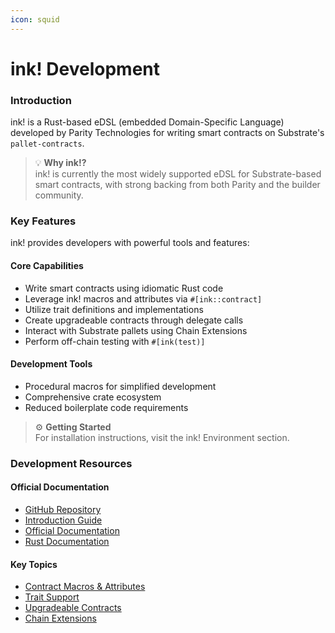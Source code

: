 ```yaml
---
icon: squid
---
```


# ink! Development

### Introduction

ink! is a Rust-based eDSL (embedded Domain-Specific Language) developed by Parity Technologies for writing smart contracts on Substrate's `pallet-contracts`.

> 💡 **Why ink!?**\
> ink! is currently the most widely supported eDSL for Substrate-based smart contracts, with strong backing from both Parity and the builder community.

### Key Features

ink! provides developers with powerful tools and features:

#### Core Capabilities

* Write smart contracts using idiomatic Rust code
* Leverage ink! macros and attributes via `#[ink::contract]`
* Utilize trait definitions and implementations
* Create upgradeable contracts through delegate calls
* Interact with Substrate pallets using Chain Extensions
* Perform off-chain testing with `#[ink(test)]`

#### Development Tools

* Procedural macros for simplified development
* Comprehensive crate ecosystem
* Reduced boilerplate code requirements

> ⚙️ **Getting Started**\
> For installation instructions, visit the ink! Environment section.

### Development Resources

#### Official Documentation

* [GitHub Repository](https://github.com/paritytech/ink)
* [Introduction Guide](https://paritytech.github.io/ink/)
* [Official Documentation](https://use.ink/)
* [Rust Documentation](https://docs.rs/ink/4.0.0-rc/ink/index.html)

#### Key Topics

* [Contract Macros & Attributes](https://use.ink/macros-attributes/contract)
* [Trait Support](https://use.ink/3.x/basics/trait-definitions)
* [Upgradeable Contracts](https://use.ink/3.x/basics/upgradeable-contracts)
* [Chain Extensions](https://use.ink/macros-attributes/chain-extension/)
